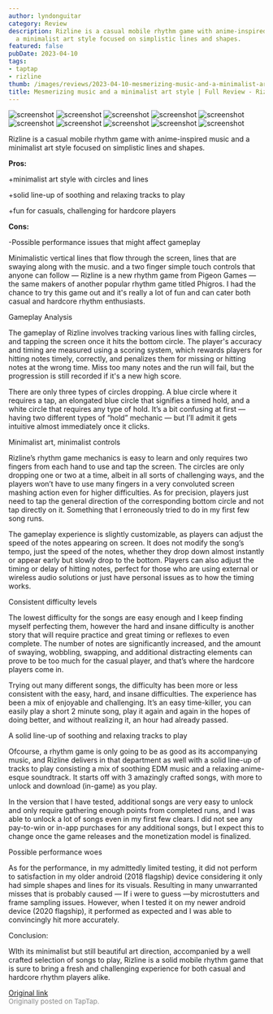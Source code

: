 ```yaml
---
author: lyndonguitar
category: Review
description: Rizline is a casual mobile rhythm game with anime-inspired music and
  a minimalist art style focused on simplistic lines and shapes.
featured: false
pubDate: 2023-04-10
tags:
- taptap
- rizline
thumb: /images/reviews/2023-04-10-mesmerizing-music-and-a-minimalist-art-style--full-review---rizline-0.avif
title: Mesmerizing music and a minimalist art style | Full Review - Rizline
---
```


<div class="gallery">
  <img src="/images/reviews/2023-04-10-mesmerizing-music-and-a-minimalist-art-style--full-review---rizline-0.avif" alt="screenshot" />
  <img src="/images/reviews/2023-04-10-mesmerizing-music-and-a-minimalist-art-style--full-review---rizline-2.avif" alt="screenshot" />
  <img src="/images/reviews/2023-04-10-mesmerizing-music-and-a-minimalist-art-style--full-review---rizline-3.avif" alt="screenshot" />
  <img src="/images/reviews/2023-04-10-mesmerizing-music-and-a-minimalist-art-style--full-review---rizline-4.avif" alt="screenshot" />
  <img src="/images/reviews/2023-04-10-mesmerizing-music-and-a-minimalist-art-style--full-review---rizline-5.avif" alt="screenshot" />
  <img src="/images/reviews/2023-04-10-mesmerizing-music-and-a-minimalist-art-style--full-review---rizline-6.avif" alt="screenshot" />
  <img src="/images/reviews/2023-04-10-mesmerizing-music-and-a-minimalist-art-style--full-review---rizline-7.avif" alt="screenshot" />
  <img src="/images/reviews/2023-04-10-mesmerizing-music-and-a-minimalist-art-style--full-review---rizline-8.avif" alt="screenshot" />
  <img src="/images/reviews/2023-04-10-mesmerizing-music-and-a-minimalist-art-style--full-review---rizline-9.avif" alt="screenshot" />
  <img src="/images/reviews/2023-04-10-mesmerizing-music-and-a-minimalist-art-style--full-review---rizline-10.avif" alt="screenshot" />
</div>

Rizline is a casual mobile rhythm game with anime-inspired music and a minimalist art style focused on simplistic lines and shapes.


**Pros:**


+minimalist art style with circles and lines

+solid line-up of soothing and relaxing tracks to play

+fun for casuals, challenging for hardcore players


**Cons:**


-Possible performance issues that might affect gameplay

Minimalistic vertical lines that flow through the screen, lines that are swaying along with the music. and a two finger simple touch controls that anyone can follow — Rizline is a new rhythm game from Pigeon Games — the same makers of another popular rhythm game titled Phigros. I had the chance to try this game out and it's really a lot of fun and can cater both casual and hardcore rhythm enthusiasts.

Gameplay Analysis

The gameplay of Rizline involves tracking various lines with falling circles, and tapping the screen once it hits the bottom circle. The player's accuracy and timing are measured using a scoring system, which rewards players for hitting notes timely, correctly, and penalizes them for missing or hitting notes at the wrong time. Miss too many notes and the run will fail, but the progression is still recorded if it's a new high score.

There are only three types of circles dropping. A blue circle where it requires a tap, an elongated blue circle that signifies a timed hold, and a white circle that requires any type of hold. It’s a bit confusing at first — having two different types of “hold” mechanic — but I’ll admit it gets intuitive almost immediately once it clicks.

Minimalist art, minimalist controls

Rizline’s rhythm game mechanics is easy to learn and only requires two fingers from each hand to use and tap the screen. The circles are only dropping one or two at a time, albeit in all sorts of challenging ways, and the players won’t have to use many fingers in a very convoluted screen mashing action even for higher difficulties. As for precision, players just need to tap the general direction of the corresponding bottom circle and not tap directly on it. Something that I erroneously tried to do in my first few song runs.

The gameplay experience is slightly customizable, as players can adjust the speed of the notes appearing on screen. It does not modify the song’s tempo, just the speed of the notes, whether they drop down almost instantly or appear early but slowly drop to the bottom. Players can also adjust the timing or delay of hitting notes, perfect for those who are using external or wireless audio solutions or just have personal issues as to how the timing works.

Consistent difficulty levels

The lowest difficulty for the songs are easy enough and I keep finding myself perfecting them, however the hard and insane difficulty is another story that will require practice and great timing or reflexes to even complete. The number of notes are significantly increased, and the amount of swaying, wobbling, swapping, and additional distracting elements can prove to be too much for the casual player, and that’s where the hardcore players come in.

Trying out many different songs, the difficulty has been more or less consistent with the easy, hard, and insane difficulties. The experience has been a mix of enjoyable and challenging. It’s an easy time-killer, you can easily play a short 2 minute song, play it again and again in the hopes of doing better, and without realizing it, an hour had already passed.

A solid line-up of soothing and relaxing tracks to play

Ofcourse, a rhythm game is only going to be as good as its accompanying music, and Rizline delivers in that department as well with a solid line-up of tracks to play consisting a mix of soothing EDM music and a relaxing anime-esque soundtrack. It starts off with 3 amazingly crafted songs, with more to unlock and download (in-game) as you play.

In the version that I have tested, additional songs are very easy to unlock and only require gathering enough points from completed runs, and I was able to unlock a lot of songs even in my first few clears. I did not see any pay-to-win or in-app purchases for any additional songs, but I expect this to change once the game releases and the monetization model is finalized.

Possible performance woes

As for the performance, in my admittedly limited testing, it did not perform to satisfaction in my older android (2018 flagship) device considering it only had simple shapes and lines for its visuals. Resulting in many unwarranted misses that is probably caused — If i were to guess —by microstutters and frame sampling issues. However, when I tested it on my newer android device (2020 flagship), it performed as expected and I was able to convincingly hit more accurately.

Conclusion:

WIth its minimalist but still beautiful art direction, accompanied by a well crafted selection of songs to play, Rizline is a solid mobile rhythm game that is sure to bring a fresh and challenging experience for both casual and hardcore rhythm players alike.

[Original link](https://www.taptap.io/post/5069236)<br><span style="font-size: 0.95em; color: #888;">Originally posted on TapTap.</span>